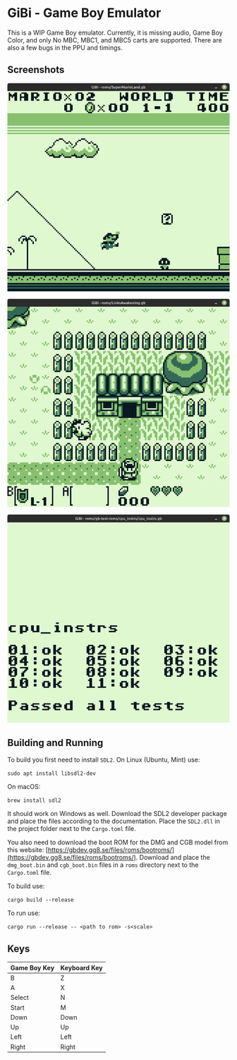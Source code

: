 # GiBi - Game Boy Emulator

This is a WIP Game Boy emulator. Currently, it is missing audio, Game Boy Color,
and only No MBC, MBC1, and MBC5 carts are supported. There are also a few bugs in the
PPU and timings.

## Screenshots

![Super Mario Land](./media/super_mario_land.png "Super Mario Land")

![Links Awakening](./media/links_awakening.png "Links Awakening")

![A passing cpu_instrs.gb test result](./media/cpu_instrs.png "cpu_instrs.gb")

## Building and Running

To build you first need to install `SDL2`. On Linux (Ubuntu, Mint) use:

```shell
sudo apt install libsdl2-dev
```

On macOS:

```shell
brew install sdl2
```

It should work on Windows as well. Download the SDL2 developer package and place the files according to the documentation. Place the `SDL2.dll` in the project folder next to the `Cargo.toml` file.

You also need to download the boot ROM for the DMG and CGB model from this website:
[https://gbdev.gg8.se/files/roms/bootroms/](https://gbdev.gg8.se/files/roms/bootroms/).
Download and place the `dmg_boot.bin` and `cgb_boot.bin` files in a `roms` directory
next to the `Cargo.toml` file.

To build use:

```shell
cargo build --release
```

To run use:

```shell
cargo run --release -- <path to rom> -s<scale>
```

## Keys

| Game Boy Key | Keyboard Key |
|--------------|--------------|
| B            | Z            |
| A            | X            |
| Select       | N            |
| Start        | M            |
| Down         | Down         |
| Up           | Up           |
| Left         | Left         |
| Right        | Right        |
